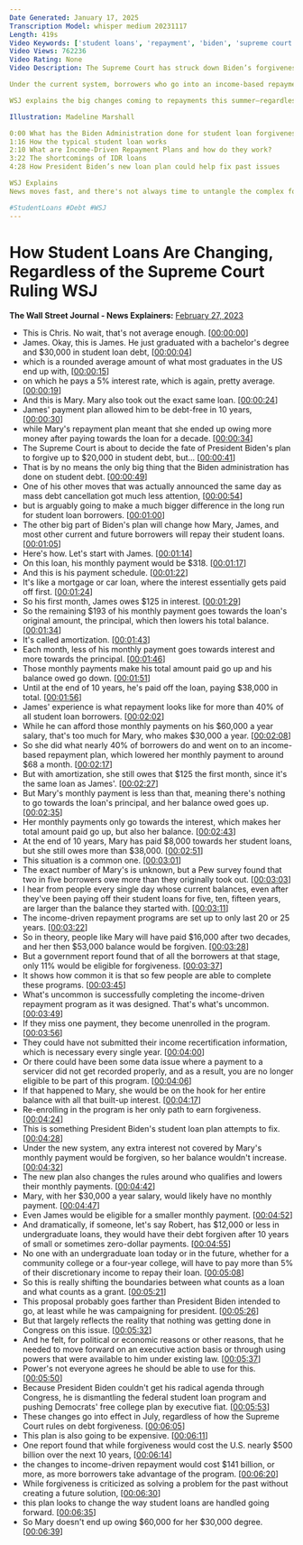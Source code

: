 ```yaml
---
Date Generated: January 17, 2025
Transcription Model: whisper medium 20231117
Length: 419s
Video Keywords: ['student loans', 'repayment', 'biden', 'supreme court', 'debt forgiveness', 'when do I pay my student loans', 'interest', 'amortization', 'how do you end up owing more in student loans', 'balance risings', 'monthly payments', 'income-driven plans', 'IDR', 'rePAYE', 'department of education', 'gabe rubin', 'proposal', 'white house', 'joe biden', 'student debt', 'student loans debt', 'how do student loans work', 'federal student loans', 'student loans forgiveness', 'how to pay off student loans', 'student loan', 'loans', 'wsj', 'usnews']
Video Views: 762236
Video Rating: None
Video Description: The Supreme Court has struck down Biden’s forgiveness plan - but that’s only a part of Biden’s student loan plan. Another important part is set to take effect in July: an overhaul of income-driven repayment plans.

Under the current system, borrowers who go into an income-based repayment plan regularly end up owing more money a decade later than they originally took out. Biden’s policy changes how interest is calculated in those plans and turns many undergraduate loans into, essentially, college grants. Thousands of borrowers will end up with a monthly payment of $0. 

WSJ explains the big changes coming to repayments this summer—regardless of how the Supreme Court rules.

Illustration: Madeline Marshall

0:00 What has the Biden Administration done for student loan forgiveness?
1:16 How the typical student loan works
2:10 What are Income-Driven Repayment Plans and how do they work?
3:22 The shortcomings of IDR loans
4:28 How President Biden’s new loan plan could help fix past issues

WSJ Explains
News moves fast, and there's not always time to untangle the complex forces driving the day's biggest stories. WSJ Explains breaks down big market moves, business and economic trends, and scientific developments to help you stay ahead of the curve.

#StudentLoans #Debt #WSJ
---
```


# How Student Loans Are Changing, Regardless of the Supreme Court Ruling  WSJ
**The Wall Street Journal - News Explainers:** [February 27, 2023](https://www.youtube.com/watch?v=yPwXkjPNhH4)
*  This is Chris. No wait, that's not average enough. [[00:00:00](https://www.youtube.com/watch?v=yPwXkjPNhH4&t=0.0s)]
*  James. Okay, this is James. He just graduated with a bachelor's degree and $30,000 in student loan debt, [[00:00:04](https://www.youtube.com/watch?v=yPwXkjPNhH4&t=4.0s)]
*  which is a rounded average amount of what most graduates in the US end up with, [[00:00:15](https://www.youtube.com/watch?v=yPwXkjPNhH4&t=15.0s)]
*  on which he pays a 5% interest rate, which is again, pretty average. [[00:00:19](https://www.youtube.com/watch?v=yPwXkjPNhH4&t=19.0s)]
*  And this is Mary. Mary also took out the exact same loan. [[00:00:24](https://www.youtube.com/watch?v=yPwXkjPNhH4&t=24.0s)]
*  James' payment plan allowed him to be debt-free in 10 years, [[00:00:30](https://www.youtube.com/watch?v=yPwXkjPNhH4&t=30.0s)]
*  while Mary's repayment plan meant that she ended up owing more money after paying towards the loan for a decade. [[00:00:34](https://www.youtube.com/watch?v=yPwXkjPNhH4&t=34.0s)]
*  The Supreme Court is about to decide the fate of President Biden's plan to forgive up to $20,000 in student debt, but... [[00:00:41](https://www.youtube.com/watch?v=yPwXkjPNhH4&t=41.0s)]
*  That is by no means the only big thing that the Biden administration has done on student debt. [[00:00:49](https://www.youtube.com/watch?v=yPwXkjPNhH4&t=49.0s)]
*  One of his other moves that was actually announced the same day as mass debt cancellation got much less attention, [[00:00:54](https://www.youtube.com/watch?v=yPwXkjPNhH4&t=54.0s)]
*  but is arguably going to make a much bigger difference in the long run for student loan borrowers. [[00:01:00](https://www.youtube.com/watch?v=yPwXkjPNhH4&t=60.0s)]
*  The other big part of Biden's plan will change how Mary, James, and most other current and future borrowers will repay their student loans. [[00:01:05](https://www.youtube.com/watch?v=yPwXkjPNhH4&t=65.0s)]
*  Here's how. Let's start with James. [[00:01:14](https://www.youtube.com/watch?v=yPwXkjPNhH4&t=74.0s)]
*  On this loan, his monthly payment would be $318. [[00:01:17](https://www.youtube.com/watch?v=yPwXkjPNhH4&t=77.0s)]
*  And this is his payment schedule. [[00:01:22](https://www.youtube.com/watch?v=yPwXkjPNhH4&t=82.0s)]
*  It's like a mortgage or car loan, where the interest essentially gets paid off first. [[00:01:24](https://www.youtube.com/watch?v=yPwXkjPNhH4&t=84.0s)]
*  So his first month, James owes $125 in interest. [[00:01:29](https://www.youtube.com/watch?v=yPwXkjPNhH4&t=89.0s)]
*  So the remaining $193 of his monthly payment goes towards the loan's original amount, the principal, which then lowers his total balance. [[00:01:34](https://www.youtube.com/watch?v=yPwXkjPNhH4&t=94.0s)]
*  It's called amortization. [[00:01:43](https://www.youtube.com/watch?v=yPwXkjPNhH4&t=103.0s)]
*  Each month, less of his monthly payment goes towards interest and more towards the principal. [[00:01:46](https://www.youtube.com/watch?v=yPwXkjPNhH4&t=106.0s)]
*  Those monthly payments make his total amount paid go up and his balance owed go down. [[00:01:51](https://www.youtube.com/watch?v=yPwXkjPNhH4&t=111.0s)]
*  Until at the end of 10 years, he's paid off the loan, paying $38,000 in total. [[00:01:56](https://www.youtube.com/watch?v=yPwXkjPNhH4&t=116.0s)]
*  James' experience is what repayment looks like for more than 40% of all student loan borrowers. [[00:02:02](https://www.youtube.com/watch?v=yPwXkjPNhH4&t=122.0s)]
*  While he can afford those monthly payments on his $60,000 a year salary, that's too much for Mary, who makes $30,000 a year. [[00:02:08](https://www.youtube.com/watch?v=yPwXkjPNhH4&t=128.0s)]
*  So she did what nearly 40% of borrowers do and went on to an income-based repayment plan, which lowered her monthly payment to around $68 a month. [[00:02:17](https://www.youtube.com/watch?v=yPwXkjPNhH4&t=137.0s)]
*  But with amortization, she still owes that $125 the first month, since it's the same loan as James'. [[00:02:27](https://www.youtube.com/watch?v=yPwXkjPNhH4&t=147.0s)]
*  But Mary's monthly payment is less than that, meaning there's nothing to go towards the loan's principal, and her balance owed goes up. [[00:02:35](https://www.youtube.com/watch?v=yPwXkjPNhH4&t=155.0s)]
*  Her monthly payments only go towards the interest, which makes her total amount paid go up, but also her balance. [[00:02:43](https://www.youtube.com/watch?v=yPwXkjPNhH4&t=163.0s)]
*  At the end of 10 years, Mary has paid $8,000 towards her student loans, but she still owes more than $38,000. [[00:02:51](https://www.youtube.com/watch?v=yPwXkjPNhH4&t=171.0s)]
*  This situation is a common one. [[00:03:01](https://www.youtube.com/watch?v=yPwXkjPNhH4&t=181.0s)]
*  The exact number of Mary's is unknown, but a Pew survey found that two in five borrowers owe more than they originally took out. [[00:03:03](https://www.youtube.com/watch?v=yPwXkjPNhH4&t=183.0s)]
*  I hear from people every single day whose current balances, even after they've been paying off their student loans for five, ten, fifteen years, are larger than the balance they started with. [[00:03:11](https://www.youtube.com/watch?v=yPwXkjPNhH4&t=191.0s)]
*  The income-driven repayment programs are set up to only last 20 or 25 years. [[00:03:22](https://www.youtube.com/watch?v=yPwXkjPNhH4&t=202.0s)]
*  So in theory, people like Mary will have paid $16,000 after two decades, and her then $53,000 balance would be forgiven. [[00:03:28](https://www.youtube.com/watch?v=yPwXkjPNhH4&t=208.0s)]
*  But a government report found that of all the borrowers at that stage, only 11% would be eligible for forgiveness. [[00:03:37](https://www.youtube.com/watch?v=yPwXkjPNhH4&t=217.0s)]
*  It shows how common it is that so few people are able to complete these programs. [[00:03:45](https://www.youtube.com/watch?v=yPwXkjPNhH4&t=225.0s)]
*  What's uncommon is successfully completing the income-driven repayment program as it was designed. That's what's uncommon. [[00:03:49](https://www.youtube.com/watch?v=yPwXkjPNhH4&t=229.0s)]
*  If they miss one payment, they become unenrolled in the program. [[00:03:56](https://www.youtube.com/watch?v=yPwXkjPNhH4&t=236.0s)]
*  They could have not submitted their income recertification information, which is necessary every single year. [[00:04:00](https://www.youtube.com/watch?v=yPwXkjPNhH4&t=240.0s)]
*  Or there could have been some data issue where a payment to a servicer did not get recorded properly, and as a result, you are no longer eligible to be part of this program. [[00:04:06](https://www.youtube.com/watch?v=yPwXkjPNhH4&t=246.0s)]
*  If that happened to Mary, she would be on the hook for her entire balance with all that built-up interest. [[00:04:17](https://www.youtube.com/watch?v=yPwXkjPNhH4&t=257.0s)]
*  Re-enrolling in the program is her only path to earn forgiveness. [[00:04:24](https://www.youtube.com/watch?v=yPwXkjPNhH4&t=264.0s)]
*  This is something President Biden's student loan plan attempts to fix. [[00:04:28](https://www.youtube.com/watch?v=yPwXkjPNhH4&t=268.0s)]
*  Under the new system, any extra interest not covered by Mary's monthly payment would be forgiven, so her balance wouldn't increase. [[00:04:32](https://www.youtube.com/watch?v=yPwXkjPNhH4&t=272.0s)]
*  The new plan also changes the rules around who qualifies and lowers their monthly payments. [[00:04:42](https://www.youtube.com/watch?v=yPwXkjPNhH4&t=282.0s)]
*  Mary, with her $30,000 a year salary, would likely have no monthly payment. [[00:04:47](https://www.youtube.com/watch?v=yPwXkjPNhH4&t=287.0s)]
*  Even James would be eligible for a smaller monthly payment. [[00:04:52](https://www.youtube.com/watch?v=yPwXkjPNhH4&t=292.0s)]
*  And dramatically, if someone, let's say Robert, has $12,000 or less in undergraduate loans, they would have their debt forgiven after 10 years of small or sometimes zero-dollar payments. [[00:04:55](https://www.youtube.com/watch?v=yPwXkjPNhH4&t=295.0s)]
*  No one with an undergraduate loan today or in the future, whether for a community college or a four-year college, will have to pay more than 5% of their discretionary income to repay their loan. [[00:05:08](https://www.youtube.com/watch?v=yPwXkjPNhH4&t=308.0s)]
*  So this is really shifting the boundaries between what counts as a loan and what counts as a grant. [[00:05:21](https://www.youtube.com/watch?v=yPwXkjPNhH4&t=321.0s)]
*  This proposal probably goes farther than President Biden intended to go, at least while he was campaigning for president. [[00:05:26](https://www.youtube.com/watch?v=yPwXkjPNhH4&t=326.0s)]
*  But that largely reflects the reality that nothing was getting done in Congress on this issue. [[00:05:32](https://www.youtube.com/watch?v=yPwXkjPNhH4&t=332.0s)]
*  And he felt, for political or economic reasons or other reasons, that he needed to move forward on an executive action basis or through using powers that were available to him under existing law. [[00:05:37](https://www.youtube.com/watch?v=yPwXkjPNhH4&t=337.0s)]
*  Power's not everyone agrees he should be able to use for this. [[00:05:50](https://www.youtube.com/watch?v=yPwXkjPNhH4&t=350.0s)]
*  Because President Biden couldn't get his radical agenda through Congress, he is dismantling the federal student loan program and pushing Democrats' free college plan by executive fiat. [[00:05:53](https://www.youtube.com/watch?v=yPwXkjPNhH4&t=353.0s)]
*  These changes go into effect in July, regardless of how the Supreme Court rules on debt forgiveness. [[00:06:05](https://www.youtube.com/watch?v=yPwXkjPNhH4&t=365.0s)]
*  This plan is also going to be expensive. [[00:06:11](https://www.youtube.com/watch?v=yPwXkjPNhH4&t=371.0s)]
*  One report found that while forgiveness would cost the U.S. nearly $500 billion over the next 10 years, [[00:06:14](https://www.youtube.com/watch?v=yPwXkjPNhH4&t=374.0s)]
*  the changes to income-driven repayment would cost $141 billion, or more, as more borrowers take advantage of the program. [[00:06:20](https://www.youtube.com/watch?v=yPwXkjPNhH4&t=380.0s)]
*  While forgiveness is criticized as solving a problem for the past without creating a future solution, [[00:06:30](https://www.youtube.com/watch?v=yPwXkjPNhH4&t=390.0s)]
*  this plan looks to change the way student loans are handled going forward. [[00:06:35](https://www.youtube.com/watch?v=yPwXkjPNhH4&t=395.0s)]
*  So Mary doesn't end up owing $60,000 for her $30,000 degree. [[00:06:39](https://www.youtube.com/watch?v=yPwXkjPNhH4&t=399.0s)]
